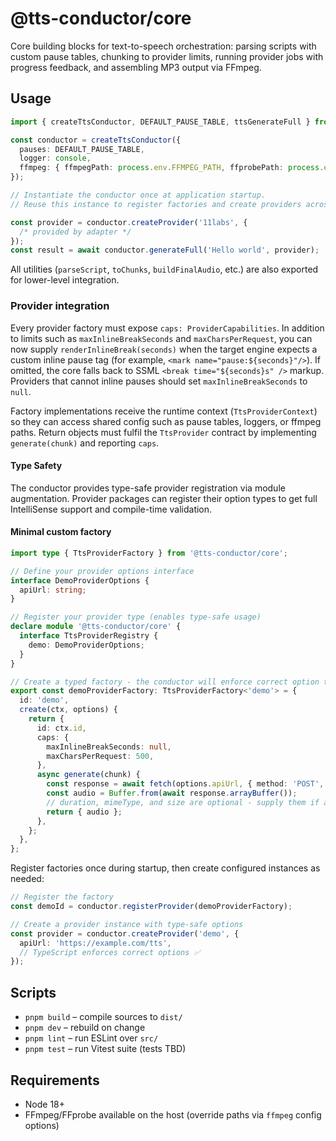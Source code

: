 # @tts-conductor/core

Core building blocks for text-to-speech orchestration: parsing scripts with custom pause tables, chunking to provider limits, running provider jobs with progress feedback, and assembling MP3 output via FFmpeg.

## Usage

```ts
import { createTtsConductor, DEFAULT_PAUSE_TABLE, ttsGenerateFull } from '@tts-conductor/core';

const conductor = createTtsConductor({
  pauses: DEFAULT_PAUSE_TABLE,
  logger: console,
  ffmpeg: { ffmpegPath: process.env.FFMPEG_PATH, ffprobePath: process.env.FFPROBE_PATH },
});

// Instantiate the conductor once at application startup.
// Reuse this instance to register factories and create providers across your app.

const provider = conductor.createProvider('11labs', {
  /* provided by adapter */
});
const result = await conductor.generateFull('Hello world', provider);
```

All utilities (`parseScript`, `toChunks`, `buildFinalAudio`, etc.) are also exported for lower-level integration.

### Provider integration

Every provider factory must expose `caps: ProviderCapabilities`. In addition to limits such as `maxInlineBreakSeconds` and `maxCharsPerRequest`, you can now supply `renderInlineBreak(seconds)` when the target engine expects a custom inline pause tag (for example, `<mark name="pause:${seconds}"/>`). If omitted, the core falls back to SSML `<break time="${seconds}s" />` markup. Providers that cannot inline pauses should set `maxInlineBreakSeconds` to `null`.

Factory implementations receive the runtime context (`TtsProviderContext`) so they can access shared config such as pause tables, loggers, or ffmpeg paths. Return objects must fulfil the `TtsProvider` contract by implementing `generate(chunk)` and reporting `caps`.

#### Type Safety

The conductor provides type-safe provider registration via module augmentation. Provider packages can register their option types to get full IntelliSense support and compile-time validation.

#### Minimal custom factory

```ts
import type { TtsProviderFactory } from '@tts-conductor/core';

// Define your provider options interface
interface DemoProviderOptions {
  apiUrl: string;
}

// Register your provider type (enables type-safe usage)
declare module '@tts-conductor/core' {
  interface TtsProviderRegistry {
    demo: DemoProviderOptions;
  }
}

// Create a typed factory - the conductor will enforce correct option types
export const demoProviderFactory: TtsProviderFactory<'demo'> = {
  id: 'demo',
  create(ctx, options) {
    return {
      id: ctx.id,
      caps: {
        maxInlineBreakSeconds: null,
        maxCharsPerRequest: 500,
      },
      async generate(chunk) {
        const response = await fetch(options.apiUrl, { method: 'POST', body: chunk });
        const audio = Buffer.from(await response.arrayBuffer());
        // duration, mimeType, and size are optional - supply them if available
        return { audio };
      },
    };
  },
};
```

Register factories once during startup, then create configured instances as needed:

```ts
// Register the factory
const demoId = conductor.registerProvider(demoProviderFactory);

// Create a provider instance with type-safe options
const provider = conductor.createProvider('demo', {
  apiUrl: 'https://example.com/tts',
  // TypeScript enforces correct options ✅
});
```

## Scripts

- `pnpm build` – compile sources to `dist/`
- `pnpm dev` – rebuild on change
- `pnpm lint` – run ESLint over `src/`
- `pnpm test` – run Vitest suite (tests TBD)

## Requirements

- Node 18+
- FFmpeg/FFprobe available on the host (override paths via `ffmpeg` config options)
